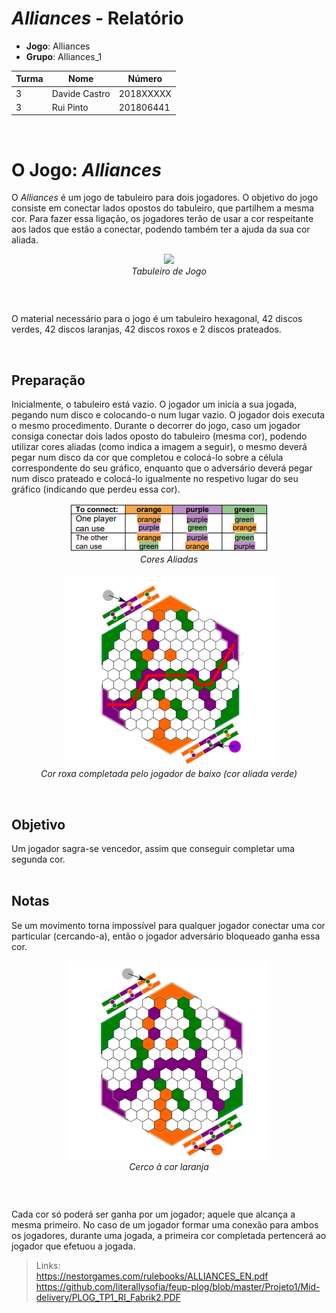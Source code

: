 # ***Alliances* - Relatório** 

- **Jogo**: Alliances
- **Grupo**: Alliances_1



| Turma  | Nome          | Número    |
| -------|---------------| ----------|
| 3      | Davide Castro | 2018XXXXX |
| 3      | Rui Pinto     | 201806441 |

<br />


# O Jogo: *Alliances*
O *Alliances* é um jogo de tabuleiro para dois jogadores. O objetivo do jogo consiste em conectar lados opostos do tabuleiro, que partilhem a mesma cor. Para fazer essa ligação, os jogadores terão de usar a cor respeitante aos lados que estão a conectar, podendo também ter a ajuda da sua cor aliada.

<center>
    <table>
        <tr>
            <img src="https://nestorgames.com/gameimages/alliances.jpg" /> <br />
            <i>Tabuleiro de Jogo</i>
        </tr>
    </table>
</center>

<br />

O material necessário para o jogo é um tabuleiro hexagonal, 42 discos verdes, 42 discos laranjas, 42 discos roxos e 2 discos prateados.

<br />

## Preparação
Inicialmente, o tabuleiro está vazio. O jogador um inicia a sua jogada, pegando num disco e colocando-o num lugar vazio. O jogador dois executa o mesmo procedimento. Durante o decorrer do jogo, caso um jogador consiga conectar dois lados oposto do tabuleiro (mesma cor), podendo utilizar cores aliadas (como indica a imagem a seguir), o mesmo deverá pegar num disco da cor que completou e colocá-lo sobre a célula correspondente do seu gráfico, enquanto que o adversário deverá pegar num disco prateado e colocá-lo igualmente no respetivo lugar do seu gráfico (indicando que perdeu essa cor). 

<center>
    <table>
        <tr>
            <img src="images/allied_colours.png" /> <br />
            <i>Cores Aliadas</i><br /><br />
        </tr>
        <tr>
            <img src="images/colour_won.png" /> <br />
            <i>Cor roxa completada pelo jogador de baixo (cor aliada verde)</i> <br /><br />
        </tr>
    </table>
</center>

## Objetivo

Um jogador sagra-se vencedor, assim que conseguir completar uma segunda cor. <br /><br />

## Notas
Se um movimento torna impossível para qualquer jogador conectar uma cor particular (cercando-a), então o jogador adversário bloqueado ganha essa cor.

<center>
    <table>
        <tr>
            <img src="images/fence.png" /> <br />
            <i>Cerco à cor laranja</i>
        </tr>
    </table>
</center>

<br />

Cada cor só poderá ser ganha por um jogador; aquele que alcança a mesma primeiro. No caso de um jogador formar uma conexão para ambos os jogadores, durante uma jogada, a primeira cor completada pertencerá ao jogador que efetuou a jogada.


>Links: <br />
>https://nestorgames.com/rulebooks/ALLIANCES_EN.pdf \
>https://github.com/literallysofia/feup-plog/blob/master/Projeto1/Mid-delivery/PLOG_TP1_RI_Fabrik2.PDF